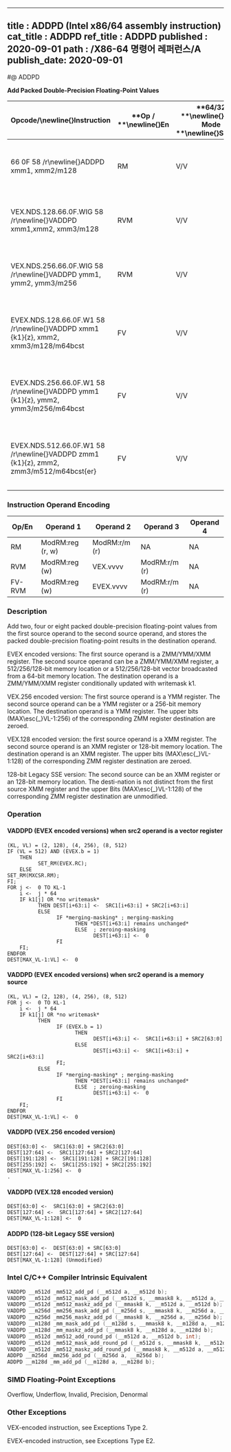 ----------------------------
title : ADDPD (Intel x86/64 assembly instruction)
cat_title : ADDPD
ref_title : ADDPD
published : 2020-09-01
path : /X86-64 명령어 레퍼런스/A
publish_date: 2020-09-01
----------------------------
#@ ADDPD

**Add Packed Double-Precision Floating-Point Values**

|**Opcode/**\newline{}**Instruction**|**Op / **\newline{}**En**|**64/32 **\newline{}**bit Mode **\newline{}**Support**|**CPUID **\newline{}**Feature **\newline{}**Flag**|**Description**|
|------------------------------------|-------------------------|------------------------------------------------------|--------------------------------------------------|---------------|
|66 0F 58 /r\newline{}ADDPD xmm1, xmm2/m128|RM|V/V|SSE2|Add packed double-precision floating-point values from xmm2/mem to xmm1 and store result in xmm1.|
|VEX.NDS.128.66.0F.WIG 58 /r\newline{}VADDPD xmm1,xmm2, xmm3/m128|RVM|V/V|AVX|Add packed double-precision floating-point values from xmm3/mem to xmm2 and store result in xmm1.|
|VEX.NDS.256.66.0F.WIG 58 /r\newline{}VADDPD ymm1, ymm2, ymm3/m256|RVM|V/V|AVX|Add packed double-precision floating-point values from ymm3/mem to ymm2 and store result in ymm1.|
|EVEX.NDS.128.66.0F.W1 58 /r\newline{}VADDPD xmm1 {k1}{z}, xmm2, xmm3/m128/m64bcst |FV|V/V|AVX512VL\newline{}AVX512F|Add packed double-precision floating-point values from xmm3/m128/m64bcst to xmm2 and store result in xmm1 with writemask k1.|
|EVEX.NDS.256.66.0F.W1 58 /r\newline{}VADDPD ymm1 {k1}{z}, ymm2, ymm3/m256/m64bcst|FV|V/V|AVX512VL\newline{}AVX512F|Add packed double-precision floating-point values from ymm3/m256/m64bcst to ymm2 and store result in ymm1 with writemask k1.|
|EVEX.NDS.512.66.0F.W1 58 /r\newline{}VADDPD zmm1 {k1}{z}, zmm2, zmm3/m512/m64bcst{er} |FV|V/V|AVX512F|Add packed double-precision floating-point values from zmm3/m512/m64bcst to zmm2 and store result in zmm1 with writemask k1.|
### Instruction Operand Encoding


|Op/En|Operand 1|Operand 2|Operand 3|Operand 4|
|-----|---------|---------|---------|---------|
|RM|ModRM:reg (r, w)|ModRM:r/m (r)|NA|NA|
|RVM|ModRM:reg (w)|VEX.vvvv|ModRM:r/m (r)|NA|
|FV-RVM|ModRM:reg (w)|EVEX.vvvv|ModRM:r/m (r)|NA|
### Description


Add two, four or eight packed double-precision floating-point values from the first source operand to the second source operand, and stores the packed double-precision floating-point results in the destination operand.

EVEX encoded versions: The first source operand is a ZMM/YMM/XMM register. The second source operand can be a ZMM/YMM/XMM register, a 512/256/128-bit memory location or a 512/256/128-bit vector broadcasted from a 64-bit memory location. The destination operand is a ZMM/YMM/XMM register conditionally updated with writemask k1.

VEX.256 encoded version: The first source operand is a YMM register. The second source operand can be a YMM register or a 256-bit memory location. The destination operand is a YMM register. The upper bits (MAX\esc{_}VL-1:256) of the corresponding ZMM register destination are zeroed.

VEX.128 encoded version: the first source operand is a XMM register. The second source operand is an XMM register or 128-bit memory location. The destination operand is an XMM register. The upper bits (MAX\esc{_}VL-1:128) of the corresponding ZMM register destination are zeroed.

128-bit Legacy SSE version: The second source can be an XMM register or an 128-bit memory location. The desti-nation is not distinct from the first source XMM register and the upper Bits (MAX\esc{_}VL-1:128) of the corresponding ZMM register destination are unmodified.


### Operation
#### VADDPD (EVEX encoded versions) when src2 operand is a vector register
```info-verb
(KL, VL) = (2, 128), (4, 256), (8, 512)
IF (VL = 512) AND (EVEX.b = 1) 
    THEN
          SET_RM(EVEX.RC);
    ELSE 
SET_RM(MXCSR.RM);
FI;
FOR j <-  0 TO KL-1
    i <-  j * 64
    IF k1[j] OR *no writemask*
          THEN DEST[i+63:i] <-  SRC1[i+63:i] + SRC2[i+63:i]
          ELSE 
                IF *merging-masking* ; merging-masking
                      THEN *DEST[i+63:i] remains unchanged*
                      ELSE  ; zeroing-masking
                            DEST[i+63:i] <-  0
                FI
    FI;
ENDFOR
DEST[MAX_VL-1:VL] <-  0
```
#### VADDPD (EVEX encoded versions) when src2 operand is a memory source
```info-verb
(KL, VL) = (2, 128), (4, 256), (8, 512)
FOR j <-  0 TO KL-1
    i <-  j * 64
    IF k1[j] OR *no writemask*
          THEN 
                IF (EVEX.b = 1) 
                      THEN
                            DEST[i+63:i] <-  SRC1[i+63:i] + SRC2[63:0]
                      ELSE 
                            DEST[i+63:i] <-  SRC1[i+63:i] + SRC2[i+63:i]
                FI;
          ELSE 
                IF *merging-masking* ; merging-masking
                      THEN *DEST[i+63:i] remains unchanged*
                      ELSE  ; zeroing-masking
                            DEST[i+63:i] <-  0
                FI
    FI;
ENDFOR
DEST[MAX_VL-1:VL] <-  0
```
#### VADDPD (VEX.256 encoded version)
```info-verb
DEST[63:0] <-  SRC1[63:0] + SRC2[63:0]
DEST[127:64] <-  SRC1[127:64] + SRC2[127:64]
DEST[191:128] <-  SRC1[191:128] + SRC2[191:128]
DEST[255:192] <-  SRC1[255:192] + SRC2[255:192]
DEST[MAX_VL-1:256] <-  0
.
```
#### VADDPD (VEX.128 encoded version)
```info-verb
DEST[63:0] <-  SRC1[63:0] + SRC2[63:0]
DEST[127:64] <-  SRC1[127:64] + SRC2[127:64]
DEST[MAX_VL-1:128] <-  0
```
#### ADDPD (128-bit Legacy SSE version)
```info-verb
DEST[63:0] <-  DEST[63:0] + SRC[63:0]
DEST[127:64] <-  DEST[127:64] + SRC[127:64]
DEST[MAX_VL-1:128] (Unmodified)
```

### Intel C/C++ Compiler Intrinsic Equivalent

```cpp
VADDPD __m512d _mm512_add_pd (__m512d a, __m512d b);
VADDPD __m512d _mm512_mask_add_pd (__m512d s, __mmask8 k, __m512d a, __m512d b);
VADDPD __m512d _mm512_maskz_add_pd (__mmask8 k, __m512d a, __m512d b);
VADDPD __m256d _mm256_mask_add_pd (__m256d s, __mmask8 k, __m256d a, __m256d b);
VADDPD __m256d _mm256_maskz_add_pd (__mmask8 k, __m256d a, __m256d b);
VADDPD __m128d _mm_mask_add_pd (__m128d s, __mmask8 k, __m128d a, __m128d b);
VADDPD __m128d _mm_maskz_add_pd (__mmask8 k, __m128d a, __m128d b);
VADDPD __m512d _mm512_add_round_pd (__m512d a, __m512d b, int);
VADDPD __m512d _mm512_mask_add_round_pd (__m512d s, __mmask8 k, __m512d a, __m512d b, int);
VADDPD __m512d _mm512_maskz_add_round_pd (__mmask8 k, __m512d a, __m512d b, int);
ADDPD __m256d _mm256_add_pd (__m256d a, __m256d b);
ADDPD __m128d _mm_add_pd (__m128d a, __m128d b);
```
### SIMD Floating-Point Exceptions


Overflow, Underflow, Invalid, Precision, Denormal

### Other Exceptions


VEX-encoded instruction, see Exceptions Type 2.

EVEX-encoded instruction, see Exceptions Type E2.

